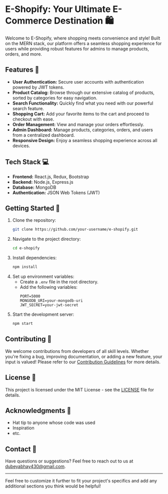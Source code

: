 # E-Shopify: Your Ultimate E-Commerce Destination 🛍️

Welcome to E-Shopify, where shopping meets convenience and style! Built on the MERN stack, our platform offers a seamless shopping experience for users while providing robust features for admins to manage products, orders, and more.

## Features 🚀

- **User Authentication:** Secure user accounts with authentication powered by JWT tokens.
- **Product Catalog:** Browse through our extensive catalog of products, sorted by categories for easy navigation.
- **Search Functionality:** Quickly find what you need with our powerful search feature.
- **Shopping Cart:** Add your favorite items to the cart and proceed to checkout with ease.
- **Order Management:** View and manage your orders effortlessly.
- **Admin Dashboard:** Manage products, categories, orders, and users from a centralized dashboard.
- **Responsive Design:** Enjoy a seamless shopping experience across all devices.

## Tech Stack 💻

- **Frontend:** React.js, Redux, Bootstrap
- **Backend:** Node.js, Express.js
- **Database:** MongoDB
- **Authentication:** JSON Web Tokens (JWT)

## Getting Started 🏁

1. Clone the repository:
   ```bash
   git clone https://github.com/your-username/e-shopify.git
   ```
2. Navigate to the project directory:
   ```bash
   cd e-shopify
   ```
3. Install dependencies:
   ```bash
   npm install
   ```
4. Set up environment variables:
   - Create a `.env` file in the root directory.
   - Add the following variables:
     ```
     PORT=5000
     MONGODB_URI=your-mongodb-uri
     JWT_SECRET=your-jwt-secret
     ```
5. Start the development server:
   ```bash
   npm start
   ```

## Contributing 🤝

We welcome contributions from developers of all skill levels. Whether you're fixing a bug, improving documentation, or adding a new feature, your input is valued! Please refer to our [Contribution Guidelines](CONTRIBUTING.md) for more details.

## License 📄

This project is licensed under the MIT License - see the [LICENSE](LICENSE) file for details.

## Acknowledgments 🙏

- Hat tip to anyone whose code was used
- Inspiration
- etc.

## Contact 📧

Have questions or suggestions? Feel free to reach out to us at [dubeyabhay430@gmail.com](dubeyabhay430@gmail.com).

---

Feel free to customize it further to fit your project's specifics and add any additional sections you think would be helpful!
